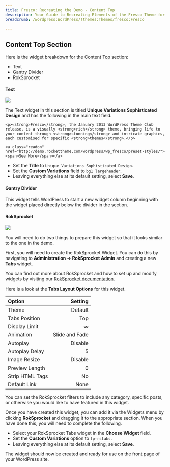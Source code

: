 ```yaml
---
title: Fresco: Recreating the Demo - Content Top
description: Your Guide to Recreating Elements of the Fresco Theme for WordPress
breadcrumb: /wordpress:WordPress/!themes:Themes/fresco:Fresco

---
```


Content Top Section
-----

Here is the widget breakdown for the Content Top section:

* Text
* Gantry Divider
* RokSprocket

#### Text

![][demo4]

The Text widget in this section is titled **Unique Variations Sophisticated Design** and has the following in the main text field.

~~~
<p><strong>Fresco</strong>, the January 2013 WordPress Theme Club release, is a visually <strong>rich</strong> theme, bringing life to your content through <strong>stunning</strong> and intricate graphics, each customised for specific <strong>themes</strong>.</p>

<a class="readon" href="http://demo.rockettheme.com/wordpress/wp_fresco/preset-styles/"><span>See More</span></a>
~~~

* Set the **Title** to `Unique Variations Sophisticated Design`.
* Set the **Custom Variations** field to `bg1 largeheader`.
* Leaving everything else at its default setting, select **Save**.

#### Gantry Divider

This widget tells WordPress to start a new widget column beginning with the widget placed directly below the divider in the section.

#### RokSprocket

![][demo5]

You will need to do two things to prepare this widget so that it looks similar to the one in the demo.

First, you will need to create the RokSprocket Widget. You can do this by navigating to **Administration -> RokSprocket Admin** and creating a new **Tabs** widget. 

You can find out more about RokSprocket and how to set up and modify widgets by visiting our [RokSprocket documentation](../../plugins/roksprocket/).

Here is a look at the **Tabs Layout Options** for this widget.

| Option          |        Setting |  
| :-------------- | -------------: |  
| Theme           |        Default |  
| Tabs Position   |            Top |  
| Display Limit   |              ∞ |  
| Animation       | Slide and Fade |  
| Autoplay        |        Disable |  
| Autoplay Delay  |              5 |  
| Image Resize    |        Disable |  
| Preview Length  |              0 |  
| Strip HTML Tags |             No |  
| Default Link    |           None |  

You can set the RokSprocket filters to include any category, specific posts, or otherwise you would like to have featured in this widget.

Once you have created this widget, you can add it via the Widgets menu by clicking **RokSprocket** and dragging it to the appropriate section. When you have done this, you will need to complete the following.

* Select your RokSprocket Tabs widget in the **Choose Widget** field.
* Set the **Custom Variations** option to `fp-rstabs`.
* Leaving everything else at its default setting, select **Save**.

The widget should now be created and ready for use on the front page of your WordPress site.

[demo4]: assets/demo_4.jpeg
[demo5]: assets/demo_5.jpeg
[roksprocket]: ../../plugins/roksprocket
